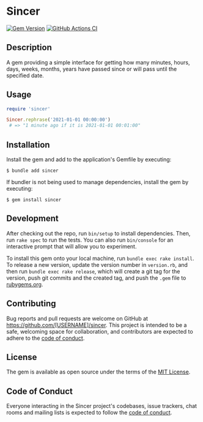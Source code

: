 # Sincer
[![Gem Version](https://badge.fury.io/rb/sincer.svg)](https://rubygems.org/gems/sincer)
[![GitHub Actions CI](https://github.com/mikaneco/sincer/actions/workflows/main.yml/badge.svg)](https://github.com/mikaneco/sincer/actions/workflows/main.yml)

## Description
A gem providing a simple interface for getting how many minutes, hours, days, weeks, months, years have passed since or will pass until the specified date.

## Usage
```ruby
require 'sincer'

Sincer.rephrase('2021-01-01 00:00:00')
 # => "1 minute ago if it is 2021-01-01 00:01:00"
```

## Installation

Install the gem and add to the application's Gemfile by executing:

    $ bundle add sincer

If bundler is not being used to manage dependencies, install the gem by executing:

    $ gem install sincer

## Development

After checking out the repo, run `bin/setup` to install dependencies. Then, run `rake spec` to run the tests. You can also run `bin/console` for an interactive prompt that will allow you to experiment.

To install this gem onto your local machine, run `bundle exec rake install`. To release a new version, update the version number in `version.rb`, and then run `bundle exec rake release`, which will create a git tag for the version, push git commits and the created tag, and push the `.gem` file to [rubygems.org](https://rubygems.org).

## Contributing

Bug reports and pull requests are welcome on GitHub at https://github.com/[USERNAME]/sincer. This project is intended to be a safe, welcoming space for collaboration, and contributors are expected to adhere to the [code of conduct](https://github.com/micaneco/sincer/blob/main/CODE_OF_CONDUCT.md).

## License

The gem is available as open source under the terms of the [MIT License](https://opensource.org/licenses/MIT).

## Code of Conduct

Everyone interacting in the Sincer project's codebases, issue trackers, chat rooms and mailing lists is expected to follow the [code of conduct](https://github.com/mikaneco/sincer/blob/main/CODE_OF_CONDUCT.md).
